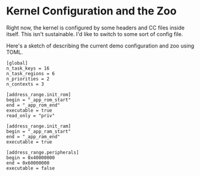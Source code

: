 Kernel Configuration and the Zoo
================================

Right now, the kernel is configured by some headers and CC files inside itself.
This isn't sustainable.  I'd like to switch to some sort of config file.

Here's a sketch of describing the current demo configuration and zoo using TOML.

    [global]
    n_task_keys = 16
    n_task_regions = 6
    n_priorities = 2
    n_contexts = 3

    [address_range.init_rom]
    begin = "_app_rom_start"
    end = "_app_rom_end"
    executable = true
    read_only = "priv"

    [address_range.init_ram]
    begin = "_app_ram_start"
    end = "_app_ram_end"
    executable = true

    [address_range.peripherals]
    begin = 0x40000000
    end = 0x60000000
    executable = false
    


